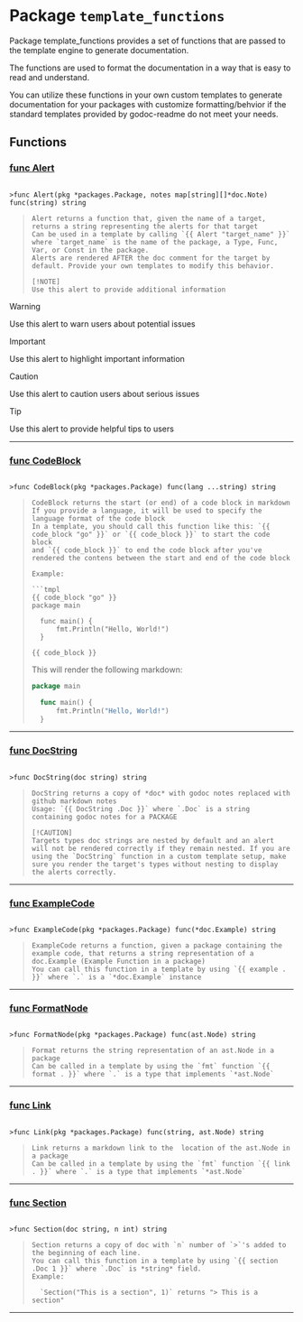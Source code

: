
# Package `template_functions`
<!-- THIS FILE IS GENERATED. DO NOT EDIT! -->
Package template_functions provides a set of functions that are passed to the template engine to generate documentation.

The functions are used to format the documentation in a way that is easy to read and understand.

You can utilize these functions in your own custom templates to generate documentation for your packages with customize formatting/behvior if the standard templates provided by godoc-readme do not meet your needs.





## Functions



### [func Alert](./alert.go#L25-L25)
> ```go
    >func Alert(pkg *packages.Package, notes map[string][]*doc.Note) func(string) string
> ``` 
>Alert returns a function that, given the name of a target, returns a string representing the alerts for that target
>Can be used in a template by calling `{{ Alert "target_name" }}` where `target_name` is the name of the package, a Type, Func, Var, or Const in the package.
>Alerts are rendered AFTER the doc comment for the target by default. Provide your own templates to modify this behavior.
>
>[!NOTE]
>Use this alert to provide additional information

>[!WARNING]
>Use this alert to warn users about potential issues

>[!IMPORTANT]
>Use this alert to highlight important information

>[!CAUTION]
>Use this alert to caution users about serious issues

>[!TIP]
>Use this alert to provide helpful tips to users



---



### [func CodeBlock](./code.go#L38-L38)
> ```go
    >func CodeBlock(pkg *packages.Package) func(lang ...string) string
> ``` 
>CodeBlock returns the start (or end) of a code block in markdown
>If you provide a language, it will be used to specify the language format of the code block
>In a template, you should call this function like this: `{{ code_block "go" }}` or `{{ code_block }}` to start the code block
>and `{{ code_block }}` to end the code block after you've rendered the contens between the start and end of the code block
>
>Example:
>
>```tmpl
>{{ code_block "go" }}
>package main
>
>	func main() {
>		fmt.Println("Hello, World!")
>	}
>
>{{ code_block }}
>```
>This will render the following markdown:
>
>```go
>package main
>
>	func main() {
>		fmt.Println("Hello, World!")
>	}
>
>```
>


---



### [func DocString](./alert.go#L73-L73)
> ```go
    >func DocString(doc string) string
> ``` 
>DocString returns a copy of *doc* with godoc notes replaced with github markdown notes
>Usage: `{{ DocString .Doc }}` where `.Doc` is a string containing godoc notes for a PACKAGE
>
>[!CAUTION]
>Targets types doc strings are nested by default and an alert will not be rendered correctly if they remain nested. If you are using the `DocString` function in a custom template setup, make sure you render the target's types without nesting to display the alerts correctly.



---



### [func ExampleCode](./example.go#L15-L15)
> ```go
    >func ExampleCode(pkg *packages.Package) func(*doc.Example) string
> ``` 
>ExampleCode returns a function, given a package containing the example code, that returns a string representation of a doc.Example (Example Function in a package)
>You can call this function in a template by using `{{ example . }}` where `.` is a `*doc.Example` instance
>


---



### [func FormatNode](./format.go#L13-L13)
> ```go
    >func FormatNode(pkg *packages.Package) func(ast.Node) string
> ``` 
>Format returns the string representation of an ast.Node in a package
>Can be called in a template by using the `fmt` function `{{ format . }}` where `.` is a type that implements `*ast.Node`
>


---



### [func Link](./link.go#L14-L14)
> ```go
    >func Link(pkg *packages.Package) func(string, ast.Node) string
> ``` 
>Link returns a markdown link to the  location of the ast.Node in a package
>Can be called in a template by using the `fmt` function `{{ link . }}` where `.` is a type that implements `*ast.Node`
>


---



### [func Section](./section.go#L10-L10)
> ```go
    >func Section(doc string, n int) string
> ``` 
>Section returns a copy of doc with `n` number of `>`'s added to the beginning of each line.
>You can call this function in a template by using `{{ section .Doc 1 }}` where `.Doc` is *string* field.
>Example:
>
>	`Section("This is a section", 1)` returns "> This is a section"
>


---











